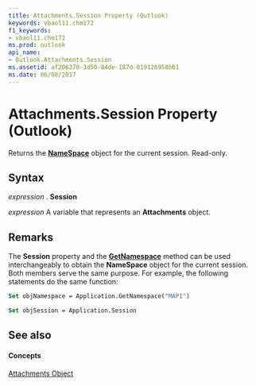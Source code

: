 ```yaml
---
title: Attachments.Session Property (Outlook)
keywords: vbaol11.chm172
f1_keywords:
- vbaol11.chm172
ms.prod: outlook
api_name:
- Outlook.Attachments.Session
ms.assetid: af206370-3d50-84de-187d-019126958b61
ms.date: 06/08/2017
---
```



# Attachments.Session Property (Outlook)

Returns the  **[NameSpace](Outlook.NameSpace.md)** object for the current session. Read-only.


## Syntax

 _expression_ . **Session**

 _expression_ A variable that represents an **Attachments** object.


## Remarks

The  **Session** property and the **[GetNamespace](Outlook.Application.GetNamespace.md)** method can be used interchangeably to obtain the **NameSpace** object for the current session. Both members serve the same purpose. For example, the following statements do the same function:


```vb
Set objNamespace = Application.GetNamespace("MAPI") 
```


```vb
Set objSession = Application.Session
```


## See also


#### Concepts


[Attachments Object](Outlook.Attachments.md)

